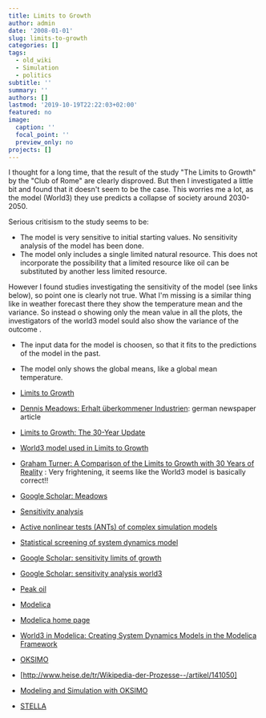 ```yaml
---
title: Limits to Growth
author: admin
date: '2008-01-01'
slug: limits-to-growth
categories: []
tags:
  - old_wiki
  - Simulation
  - politics
subtitle: ''
summary: ''
authors: []
lastmod: '2019-10-19T22:22:03+02:00'
featured: no
image:
  caption: ''
  focal_point: ''
  preview_only: no
projects: []
---
```

I thought for a long time, that the result of the study "The Limits to Growth" by the "Club of Rome" are clearly disproved. But then I investigated a little bit and found that it doesn't seem to be the case. This worries me a lot, as the model (World3) they use predicts a collapse of society around 2030-2050.

Serious critisism to the study seems to be:

* The model is very sensitive to initial starting values. No sensitivity analysis of the model has been done.
* The model only includes a single limited natural resource. This does not incorporate the possibility that a limited resource like oil can be substituted by another less limited resource.

However I found studies investigating the sensitivity of the model (see links below), so point one is clearly not true. What I'm missing is a similar thing like in weather forecast there they show the temperature mean and the variance. So instead o showing only the mean value in all the plots, the investigators of the world3 model sould also show the variance of the outcome . 

* The input data for the model is choosen, so that it fits to the predictions of the model in the past. 
* The model only shows the global means, like a global mean temperature.

  

* [Limits to Growth](http://en.wikipedia.org/wiki/The_Limits_to_Growth)
 * [Dennis Meadows: Erhalt überkommener Industrien](http://www.sueddeutsche.de/wirtschaft/231/476739/text/3/): german newspaper article
 * [Limits to Growth: The 30-Year Update](http://www.amazon.com/Limits-Growth-Donella-H-Meadows/dp/193149858X/ref=ntt_at_ep_dpt_2)
 * [World3 model used in Limits to Growth](http://en.wikipedia.org/wiki/World3)
 * [Graham Turner: A Comparison of the Limits to Growth with 30 Years of Reality](http://www.csiro.au/files/files/plje.pdf) : Very frightening, it seems like the World3 model is basically correct!!
 * [Google Scholar: Meadows](http://scholar.google.com/scholar?hl=en&lr=&q=meadows&btnG=Search)
 * [Sensitivity analysis](http://en.wikipedia.org/wiki/Sensitivity_analysis)
  * [Active nonlinear tests (ANTs) of complex simulation models](http://www.casos.cs.cmu.edu/education/phd/classpapers/Miller_Active_1998.pdf)
  * [Statistical screening of system dynamics model](http://www.wsu.edu/~forda/Screening.pdf)
  * [Google Scholar: sensitivity limits of growth](http://scholar.google.com/scholar?hl=en&lr=&q=sensitivity+limits+of+growth&btnG=Search)
  * [Google Scholar: sensitivity analysis world3](http://scholar.google.com/scholar?q=sensitivity+analysis+world3&hl=en&lr=&btnG=Search)
* [Peak oil](http://en.wikipedia.org/wiki/Peak_oil)
* [Modelica](http://en.wikipedia.org/wiki/Modelica)
 * [Modelica home page](http://www.modelica.org/)
 * [World3 in Modelica: Creating System Dynamics Models in the Modelica Framework](http://www.inf.ethz.ch/personal/fcellier/Pubs/World/modelica_08_world3.pdf)
* [OKSIMO](http://oksimo.inm.de/)
 * [http://www.heise.de/tr/Wikipedia-der-Prozesse--/artikel/141050]
 * [Modeling and Simulation with OKSIMO](http://www.uffmm.org/science-technology/single/themes/computer-science/personal-sites/doeben-henisch/SIMU/simu/simu.html)
* [STELLA](http://www.iseesystems.com/softwares/Education/StellaSoftware.aspx)